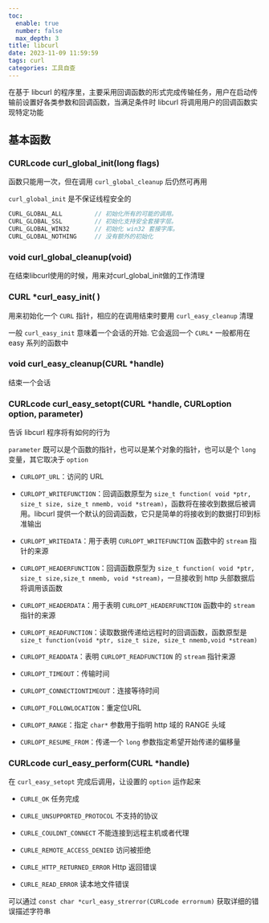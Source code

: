 ```yaml
---
toc:
  enable: true
  number: false
  max_depth: 3
title: libcurl
date: 2023-11-09 11:59:59
tags: curl
categories: 工具自查
---
```


在基于 libcurl 的程序里，主要采用回调函数的形式完成传输任务，用户在启动传输前设置好各类参数和回调函数，当满足条件时 libcurl 将调用用户的回调函数实现特定功能

## 基本函数

### CURLcode curl_global_init(long flags)

函数只能用一次，但在调用 `curl_global_cleanup` 后仍然可再用

`curl_global_init` 是不保证线程安全的

```cpp
CURL_GLOBAL_ALL         // 初始化所有的可能的调用。
CURL_GLOBAL_SSL         // 初始化支持安全套接字层。
CURL_GLOBAL_WIN32       // 初始化 win32 套接字库。
CURL_GLOBAL_NOTHING     // 没有额外的初始化
```

### void curl_global_cleanup(void)

在结束libcurl使用的时候，用来对curl_global_init做的工作清理


### CURL *curl_easy_init( )

用来初始化一个 `CURL` 指针，相应的在调用结束时要用 `curl_easy_cleanup` 清理

一般 `curl_easy_init` 意味着一个会话的开始. 它会返回一个 `CURL*` 一般都用在 easy 系列的函数中

### void curl_easy_cleanup(CURL *handle)

结束一个会话


### CURLcode curl_easy_setopt(CURL *handle, CURLoption option, parameter)

告诉 libcurl 程序将有如何的行为

`parameter` 既可以是个函数的指针，也可以是某个对象的指针，也可以是个 `long` 变量，其它取决于 `option`

- `CURLOPT_URL`：访问的 URL

- `CURLOPT_WRITEFUNCTION`：回调函数原型为 `size_t function( void *ptr, size_t size, size_t nmemb, void *stream)`，函数将在接收到数据后被调用。libcurl 提供一个默认的回调函数，它只是简单的将接收到的数据打印到标准输出

- `CURLOPT_WRITEDATA`：用于表明 `CURLOPT_WRITEFUNCTION` 函数中的 `stream` 指针的来源

- `CURLOPT_HEADERFUNCTION`：回调函数原型为 `size_t function( void *ptr, size_t size,size_t nmemb, void *stream)`，一旦接收到 http 头部数据后将调用该函数

- `CURLOPT_HEADERDATA`：用于表明 `CURLOPT_HEADERFUNCTION` 函数中的 `stream` 指针的来源

- `CURLOPT_READFUNCTION`：读取数据传递给远程时的回调函数，函数原型是 `size_t function(void *ptr, size_t size, size_t nmemb,void *stream)`

- `CURLOPT_READDATA`：表明 `CURLOPT_READFUNCTION` 的 `stream` 指针来源

- `CURLOPT_TIMEOUT`：传输时间

- `CURLOPT_CONNECTIONTIMEOUT`：连接等待时间

- `CURLOPT_FOLLOWLOCATION`：重定位URL

- `CURLOPT_RANGE`：指定 `char*` 参数用于指明 http 域的 RANGE 头域

- `CURLOPT_RESUME_FROM`：传递一个 `long` 参数指定希望开始传递的偏移量

### CURLcode curl_easy_perform(CURL *handle)

在 `curl_easy_setopt` 完成后调用，让设置的 `option` 运作起来

- `CURLE_OK` 任务完成

- `CURLE_UNSUPPORTED_PROTOCOL` 不支持的协议

- `CURLE_COULDNT_CONNECT` 不能连接到远程主机或者代理

- `CURLE_REMOTE_ACCESS_DENIED` 访问被拒绝

- `CURLE_HTTP_RETURNED_ERROR` Http 返回错误

- `CURLE_READ_ERROR` 读本地文件错误

可以通过 `const char *curl_easy_strerror(CURLcode errornum)` 获取详细的错误描述字符串